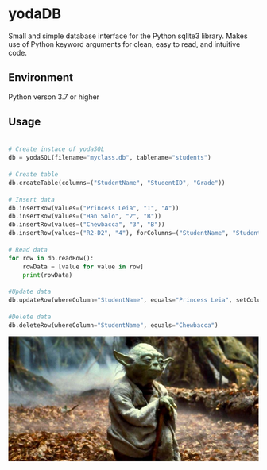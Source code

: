# yodaDB
Small and simple database interface for the Python sqlite3 library. 
Makes use of Python keyword arguments for clean, easy to read, and intuitive code.

## Environment
Python verson 3.7 or higher

## Usage
``` Python

# Create instace of yodaSQL
db = yodaSQL(filename="myclass.db", tablename="students")

# Create table
db.createTable(columns=("StudentName", "StudentID", "Grade"))

# Insert data
db.insertRow(values=("Princess Leia", "1", "A"))
db.insertRow(values=("Han Solo", "2", "B"))
db.insertRow(values=("Chewbacca", "3", "B"))
db.insertRow(values=("R2-D2", "4"), forColumns=("StudentName", "StudentID"))

# Read data
for row in db.readRow():
    rowData = [value for value in row]
    print(rowData)

#Update data
db.updateRow(whereColumn="StudentName", equals="Princess Leia", setColumn="Grade", toValue="F")

#Delete data
db.deleteRow(whereColumn="StudentName", equals="Chewbacca")

```

![](yoda.jpeg)